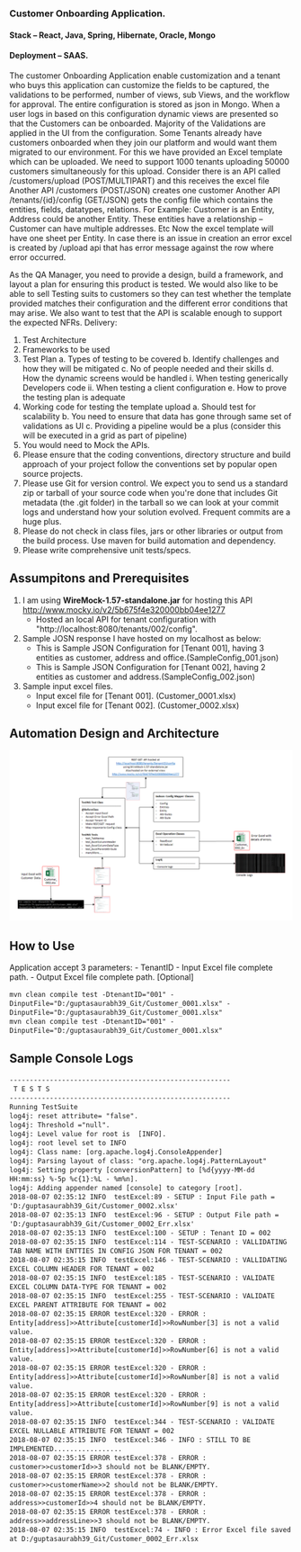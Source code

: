 ### Customer Onboarding Application.
#### Stack – React, Java, Spring, Hibernate, Oracle, Mongo
#### Deployment – SAAS.
The customer Onboarding Application enable customization and a tenant who buys this application can customize the fields to be captured, the validations to be performed, number of views, sub Views, and the workflow for approval. The entire configuration is stored as json in Mongo. When a user logs in based on this configuration dynamic views are presented so that the Customers can be onboarded.
Majority of the Validations are applied in the UI from the configuration. Some Tenants already have customers onboarded when they join our platform and would want them migrated to our environment. For this we have provided an Excel template which can be uploaded. We need to support 1000 tenants uploading 50000 customers simultaneously for this upload. 
Consider there is an API called /customers/upload (POST/MULTIPART)  and this receives the excel file
Another API /customers (POST/JSON) creates one customer
Another API /tenants/{id}/config (GET/JSON) gets the config file which contains the entities, fields, datatypes, relations.
For Example: Customer is an Entity, Address could be another Entity. These entities have a relationship – Customer can have multiple addresses. Etc
Now the excel template will have one sheet per Entity.
In case there is an issue in creation an error excel is created by /upload api that has error message against the row where error occurred. 

As the QA Manager, you need to provide a design, build a framework, and layout a plan for ensuring this product is tested. We would also like to be able to sell Testing suits to customers so they can test whether the template provided matches their configuration and the different error conditions that may arise. We also want to test that the API is scalable enough to support the expected NFRs.
Delivery: 
1)	Test Architecture
2)	Frameworks to be used
3)	Test Plan 
a.	Types of testing to be covered
b.	Identify challenges and how they will be mitigated
c.	No of people needed and their skills
d.	How the dynamic screens would be handled
i.	When testing generically Developers code
ii.	When testing a client configuration
e.	How to prove the testing plan is adequate
4)	 Working code for testing the template upload
a.	Should test for scalability
b.	You need to ensure that data has gone through same set of validations as UI
c.	Providing a pipeline would be a plus (consider this will be executed in a grid as part of pipeline) 
5)	You would need to Mock the APIs.
6)	Please ensure that the coding conventions, directory structure and build approach of your project follow the conventions set by popular open source projects.
7)	Please use Git for version control. We expect you to send us a standard zip or tarball of your source code when you're done that includes Git metadata (the .git folder) in the tarball so we can look at your commit logs and understand how your solution evolved. Frequent commits are a huge plus.
8)	Please do not check in class files, jars or other libraries or output from the build process. Use maven for build automation and dependency. 
9)	Please write comprehensive unit tests/specs.





## Assumpitons and Prerequisites
1. I am using <b>WireMock-1.57-standalone.jar</b> for hosting this API http://www.mocky.io/v2/5b675f4e320000bb04ee1277
	- Hosted an local API for tenant configuration with "http://localhost:8080/tenants/002/config". 
2. Sample JOSN response I have hosted on my localhost as below:
	- This is Sample JSON Configuration for [Tenant 001], having 3 entities as customer, address and office.(SampleConfig_001.json)
	- This is Sample JSON Configuration for [Tenant 002], having 2 entities as customer and address.(SampleConfig_002.json)
3. Sample input excel files.
	- Input excel file for [Tenant 001]. (Customer_0001.xlsx)
	- Input excel file for [Tenant 002]. (Customer_0002.xlsx)

## Automation Design and Architecture
![Alt text](Detailed_Arch.png?raw=true "Detailed Architecture")

## How to Use
Application accept 3 parameters:
	- TenantID
	- Input Excel file complete path.
	- Output Excel file complete path. [Optional]

```
mvn clean compile test -DtenantID="001" -DinputFile="D:/guptasaurabh39_Git/Customer_0001.xlsx" -DinputFile="D:/guptasaurabh39_Git/Customer_0001.xlsx"
mvn clean compile test -DtenantID="001" -DinputFile="D:/guptasaurabh39_Git/Customer_0001.xlsx"
```

## Sample Console Logs
```
-------------------------------------------------------
 T E S T S
-------------------------------------------------------
Running TestSuite
log4j: reset attribute= "false".
log4j: Threshold ="null".
log4j: Level value for root is  [INFO].
log4j: root level set to INFO
log4j: Class name: [org.apache.log4j.ConsoleAppender]
log4j: Parsing layout of class: "org.apache.log4j.PatternLayout"
log4j: Setting property [conversionPattern] to [%d{yyyy-MM-dd HH:mm:ss} %-5p %c{1}:%L - %m%n].
log4j: Adding appender named [console] to category [root].
2018-08-07 02:35:12 INFO  testExcel:89 - SETUP : Input File path = 'D:/guptasaurabh39_Git/Customer_0002.xlsx'
2018-08-07 02:35:13 INFO  testExcel:96 - SETUP : Output File path = 'D:/guptasaurabh39_Git/Customer_0002_Err.xlsx'
2018-08-07 02:35:13 INFO  testExcel:100 - SETUP : Tenant ID = 002
2018-08-07 02:35:15 INFO  testExcel:114 - TEST-SCENARIO : VALLIDATING TAB NAME WITH ENTTIES IN CONFIG JSON FOR TENANT = 002
2018-08-07 02:35:15 INFO  testExcel:146 - TEST-SCENARIO : VALLIDATING EXCEL COLUMN HEADER FOR TENANT = 002
2018-08-07 02:35:15 INFO  testExcel:185 - TEST-SCENARIO : VALIDATE EXCEL COLUMN DATA-TYPE FOR TENANT = 002
2018-08-07 02:35:15 INFO  testExcel:255 - TEST-SCENARIO : VALIDATE EXCEL PARENT ATTRIBUTE FOR TENANT = 002
2018-08-07 02:35:15 ERROR testExcel:320 - ERROR : Entity[address]>>Attribute[customerId]>>RowNumber[3] is not a valid value.
2018-08-07 02:35:15 ERROR testExcel:320 - ERROR : Entity[address]>>Attribute[customerId]>>RowNumber[6] is not a valid value.
2018-08-07 02:35:15 ERROR testExcel:320 - ERROR : Entity[address]>>Attribute[customerId]>>RowNumber[8] is not a valid value.
2018-08-07 02:35:15 ERROR testExcel:320 - ERROR : Entity[address]>>Attribute[customerId]>>RowNumber[9] is not a valid value.
2018-08-07 02:35:15 INFO  testExcel:344 - TEST-SCENARIO : VALIDATE EXCEL NULLABLE ATTRIBUTE FOR TENANT = 002
2018-08-07 02:35:15 INFO  testExcel:346 - INFO : STILL TO BE IMPLEMENTED.................
2018-08-07 02:35:15 ERROR testExcel:378 - ERROR : customer>>customerId>>3 should not be BLANK/EMPTY.
2018-08-07 02:35:15 ERROR testExcel:378 - ERROR : customer>>customerName>>2 should not be BLANK/EMPTY.
2018-08-07 02:35:15 ERROR testExcel:378 - ERROR : address>>customerId>>4 should not be BLANK/EMPTY.
2018-08-07 02:35:15 ERROR testExcel:378 - ERROR : address>>addressLine>>3 should not be BLANK/EMPTY.
2018-08-07 02:35:15 INFO  testExcel:74 - INFO : Error Excel file saved at D:/guptasaurabh39_Git/Customer_0002_Err.xlsx
```